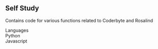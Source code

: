 ## Self Study
Contains code for various functions related to Coderbyte and Rosalind

Languages <br/>
Python<br/>
Javascript